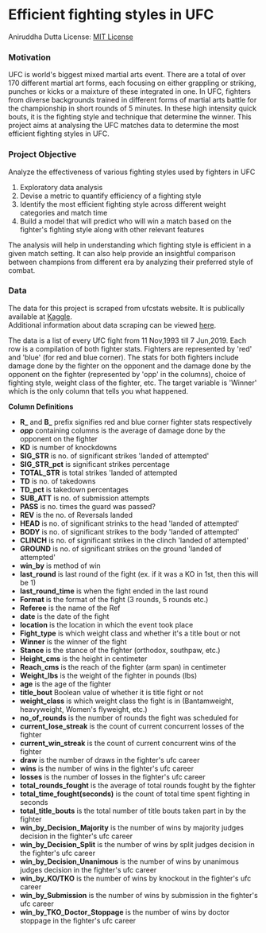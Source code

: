 # Efficient fighting styles in UFC
Aniruddha Dutta
License: [MIT License]()

### Motivation
UFC is world's biggest mixed martial arts event. There are a total of over 170 different martial art forms, each focusing on either grappling or striking, punches or kicks or a maixture of these integrated in one. In UFC, fighters from diverse backgrounds trained in different forms of martial arts battle for the championship in short rounds of 5 minutes. In these high intensity quick bouts, it is the fighting style and technique that determine the winner. 
This project aims at analysing the UFC matches data to determine the most efficient fighting styles in UFC. 

### Project Objective
Analyze the effectiveness of various fighting styles used by fighters in UFC
1. Exploratory data analysis
2. Devise a metric to quantify efficiency of a fighting style
3. Identify the most efficient fighting style across different weight categories and match time
4. Build a model that will predict who will win a match based on the fighter's fighting style along with other relevant features

The analysis will help in understanding which fighting style is efficient in a given match setting. It can also help provide an insightful comparison between champions from different era by analyzing their preferred style of combat.


### Data
The data for this project is scraped from ufcstats website. It is publically available at [Kaggle](https://www.kaggle.com/rajeevw/ufcdata).\
Additional information about data scraping can be viewed [here](https://github.com/WarrierRajeev/UFC-Predictions).

The data is a list of every UfC fight from 11 Nov,1993 till 7 Jun,2019. Each row is a compilation of both fighter stats. Fighters are represented by 'red' and 'blue' (for red and blue corner). The stats for both fighters include damage done by the fighter on the opponent and the damage done by the opponent on the fighter (represented by 'opp' in the columns), choice of fighting style, weight class of the fighter, etc. The target variable is 'Winner' which is the only column that tells you what happened.

<b>Column Definitions</b>
- <b>R_</b> and <b>B_</b> prefix signifies red and blue corner fighter stats respectively
- <b>_opp_</b> containing columns is the average of damage done by the opponent on the fighter
- <b>KD</b> is number of knockdowns
- <b>SIG_STR</b> is no. of significant strikes 'landed of attempted'
- <b>SIG_STR_pct</b> is significant strikes percentage
- <b>TOTAL_STR</b> is total strikes 'landed of attempted
- <b>TD</b> is no. of takedowns
- <b>TD_pct</b> is takedown percentages
- <b>SUB_ATT</b> is no. of submission attempts
- <b>PASS</b> is no. times the guard was passed?
- <b>REV</b> is the no. of Reversals landed
- <b>HEAD</b> is no. of significant strinks to the head 'landed of attempted'
- <b>BODY</b> is no. of significant strikes to the body 'landed of attempted'
- <b>CLINCH</b> is no. of significant strikes in the clinch 'landed of attempted'
- <b>GROUND</b> is no. of significant strikes on the ground 'landed of attempted'
- <b>win_by</b> is method of win
- <b>last_round</b> is last round of the fight (ex. if it was a KO in 1st, then this will be 1)
- <b>last_round_time</b> is when the fight ended in the last round
- <b>Format</b> is the format of the fight (3 rounds, 5 rounds etc.)
- <b>Referee</b> is the name of the Ref
- <b>date</b> is the date of the fight
- <b>location</b> is the location in which the event took place
- <b>Fight_type</b> is which weight class and whether it's a title bout or not
- <b>Winner</b> is the winner of the fight
- <b>Stance</b> is the stance of the fighter (orthodox, southpaw, etc.)
- <b>Height_cms</b> is the height in centimeter
- <b>Reach_cms</b> is the reach of the fighter (arm span) in centimeter
- <b>Weight_lbs</b> is the weight of the fighter in pounds (lbs)
- <b>age</b> is the age of the fighter
- <b>title_bout</b> Boolean value of whether it is title fight or not
- <b>weight_class</b> is which weight class the fight is in (Bantamweight, heavyweight, Women's flyweight, etc.)
- <b>no_of_rounds</b> is the number of rounds the fight was scheduled for
- <b>current_lose_streak</b> is the count of current concurrent losses of the fighter
- <b>current_win_streak</b> is the count of current concurrent wins of the fighter
- <b>draw</b> is the number of draws in the fighter's ufc career
- <b>wins</b> is the number of wins in the fighter's ufc career
- <b>losses</b> is the number of losses in the fighter's ufc career
- <b>total_rounds_fought</b> is the average of total rounds fought by the fighter
- <b>total_time_fought(seconds)</b> is the count of total time spent fighting in seconds
- <b>total_title_bouts</b> is the total number of title bouts taken part in by the fighter
- <b>win_by_Decision_Majority</b> is the number of wins by majority judges decision in the fighter's ufc career
- <b>win_by_Decision_Split</b> is the number of wins by split judges decision in the fighter's ufc career
- <b>win_by_Decision_Unanimous</b> is the number of wins by unanimous judges decision in the fighter's ufc career
- <b>win_by_KO/TKO</b> is the number of wins by knockout in the fighter's ufc career
- <b>win_by_Submission</b> is the number of wins by submission in the fighter's ufc career
- <b>win_by_TKO_Doctor_Stoppage</b> is the number of wins by doctor stoppage in the fighter's ufc career


